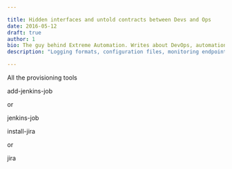 ```yaml
---

title: Hidden interfaces and untold contracts between Devs and Ops
date: 2016-05-12
draft: true
author: 1
bio: The guy behind Extreme Automation. Writes about DevOps, automation, enterprise processes, open-source, start-up life. Travels the world.
description: "Logging formats, configuration files, monitoring endpoints are just interfaces towards effective application operations and maintanance. Everybody knows about UX importance. Let's talk a bit about Operations Experience - OX." 

---
```



All the provisioning tools

add-jenkins-job

or 

jenkins-job


install-jira

or 

jira

